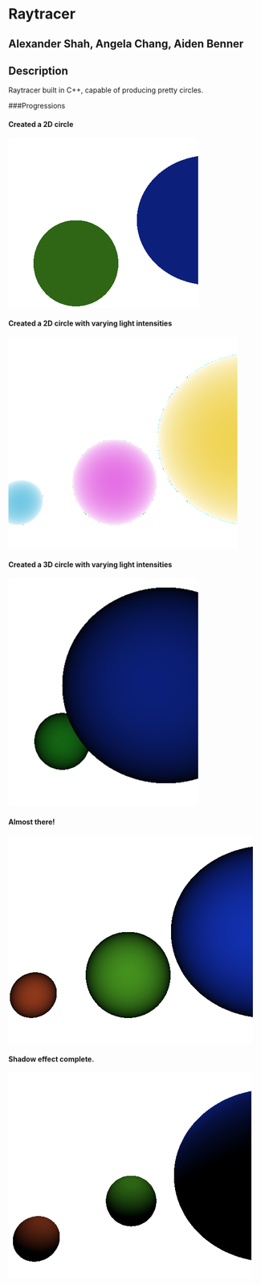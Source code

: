 
# Raytracer
## Alexander Shah, Angela Chang, Aiden Benner

## Description
Raytracer built in C++, capable of producing pretty circles.

###Progressions

#### Created a 2D circle
![](images/progression0.png)

#### Created a 2D circle with varying light intensities
![](images/progression1.png)

#### Created a 3D circle with varying light intensities
![](images/progression2.png)

#### Almost there!
![](images/progression3.png)

#### Shadow effect complete.
![](images/progression4.png)
